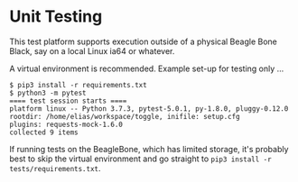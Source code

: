 # Unit Testing

This test platform supports execution outside of a physical Beagle Bone Black, say on a local Linux ia64 or whatever.

A virtual environment is recommended. Example set-up for testing only ...

```
$ pip3 install -r requirements.txt
$ python3 -m pytest
==== test session starts ====
platform linux -- Python 3.7.3, pytest-5.0.1, py-1.8.0, pluggy-0.12.0
rootdir: /home/elias/workspace/toggle, inifile: setup.cfg
plugins: requests-mock-1.6.0
collected 9 items
```

If running tests on the BeagleBone, which has limited storage, it's probably best to skip the virtual environment and go straight to `pip3 install -r tests/requirements.txt`.
